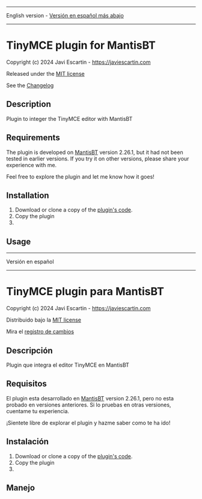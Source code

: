 **************************
English version - [Versión en español más abajo](#spanish)
*************************

# TinyMCE plugin for MantisBT

Copyright (c) 2024 Javi Escartin - https://javiescartin.com

Released under the [MIT license](https://opensource.org/licenses/MIT)

See the [Changelog](https://github.com/)


## Description

Plugin to integer the TinyMCE editor with MantisBT


## Requirements

The plugin is developed on [MantisBT](https://mantisbt.org/) version 2.26.1,
but it had not been tested in earlier versions. If you try it on other versions,
please share your experience with me.

Feel free to explore the plugin and let me know how it goes!

## Installation

1. Download or clone a copy of the [plugin's code](https://github.com/).
2. Copy the plugin 
3. 

## Usage


***************************************************************************************
<a name="anchortext"></a>Versión en español
***************************************************************************************

# TinyMCE plugin para MantisBT

Copyright (c) 2024 Javi Escartin - https://javiescartin.com

Distribuido bajo la [MIT license](https://opensource.org/licenses/MIT)

Mira el [registro de cambios](https://github.com/)

## Descripción

Plugin que integra el editor TinyMCE en MantisBT


## Requisitos

El plugin esta desarrollado en [MantisBT](https://mantisbt.org/) version 2.26.1, pero
no esta probado en versiones anteriores. Si lo pruebas en otras versiones, cuentame tu
experiencia.

¡Sientete libre de explorar el plugin y hazme saber como te ha ido!

## Instalación

1. Download or clone a copy of the [plugin's code](https://github.com/).
2. Copy the plugin 
3. 

## Manejo

